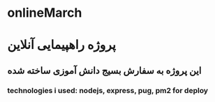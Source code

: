 # onlineMarch

# پروژه راهپیمایی آنلاین
## این پروژه به سفارش بسیج دانش آموزی ساخته شده
### technologies i used: nodejs, express, pug, pm2 for deploy
